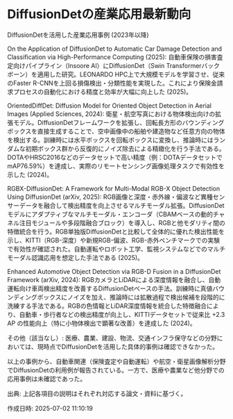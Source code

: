 # DiffusionDetの産業応用最新動向

DiffusionDetを活用した産業応用事例 (2023年以降)

On the Application of DiffusionDet to Automatic Car Damage Detection and Classification via High-Performance Computing (2025): 自動車保険の損害査定向けパイプライン（Insoore AI）にDiffusionDet（Swin Transformerバックボーン）を適用した研究。LEONARDO HPC上で大規模モデルを学習させ、従来のFaster R-CNNを上回る損傷検出・分類性能を実現した。これにより保険金請求プロセスの自動化における精度と効率が大幅に向上した (2025)。

OrientedDiffDet: Diffusion Model for Oriented Object Detection in Aerial Images (Applied Sciences, 2024): 衛星・航空写真における物体検出向けの拡張モデル。DiffusionDetフレームワークを拡張し、回転長方形のバウンディングボックスを直接生成することで、空中画像中の船舶や建造物など任意方向の物体を検出する。訓練時には水平ボックスを回転ボックスに変換し、推論時にはランダムな初期ボックス群から反復的にノイズ除去による精緻化を行う手法である。DOTAやHRSC2016などのデータセットで高い精度（例：DOTAデータセットでmAP76.59%）を達成し、実際のリモートセンシング画像処理タスクで有効性を示した (2024)。

RGBX-DiffusionDet: A Framework for Multi-Modal RGB-X Object Detection Using DiffusionDet (arXiv, 2025): RGB画像と深度・赤外線・偏波など異種センサーデータを融合して検出精度を向上させるマルチモーダル拡張。DiffusionDetモデルにアダプティブなマルチモーダル・エンコーダ（CBAMベースの動的チャネル注目モジュールや多段階融合ブロック）を導入し、RGBと他モダリティ間の特徴統合を行う。RGB単独版DiffusionDetと比較して全体的に優れた検出性能を示し、KITTI（RGB-深度）や新規RGB-偏波、RGB-赤外ベンチマークでの実験で有効性が確認された。自動運転やロボット工学、監視システムなどでのマルチモーダル認識応用を想定した手法である (2025)。

Enhanced Automotive Object Detection via RGB-D Fusion in a DiffusionDet Framework (arXiv, 2024): RGBカメラとLiDARによる深度情報を融合し、自動運転向け車両検出精度を改善するDiffusionDetベースの手法。訓練時に真値バウンディングボックスにノイズを加え、推論時には拡散過程で検出候補を段階的に洗練する手法である。RGBの色情報とLiDAR深度情報を統合した特徴融合により、自動車・歩行者などの検出精度が向上し、KITTIデータセットで従来比 +2.3 AP の性能向上（特に小物体検出で顕著な改善）を達成した (2024)。

その他（該当なし）: 医療、農業、建設、物流、交通インフラ保守などの分野においては、現時点でDiffusionDetを活用した具体的事例は確認できなかった。


以上の事例から、自動車関連（保険査定や自動運転）や航空・衛星画像解析分野でDiffusionDetの利用例が報告されている。一方で、医療や農業など他分野での応用事例は未確認であった。

出典: 上記各項目の説明はそれぞれ対応する論文・資料に基づく。



作成日時: 2025-07-02 11:10:19